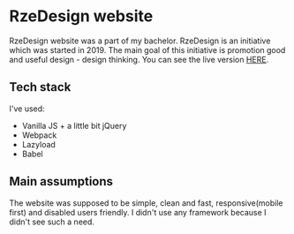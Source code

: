 # RzeDesign website
RzeDesign website was a part of my bachelor. RzeDesign is an initiative which was started in 2019. The main goal of this initiative is promotion good and useful design - design thinking.
You can see the live version [HERE](https://rzedesign.netlify.app/).

## Tech stack
I've used:
- Vanilla JS + a little bit jQuery
- Webpack
- Lazyload
- Babel

## Main assumptions
The website was supposed to be simple, clean and fast, responsive(mobile first) and disabled users friendly. I didn't use any framework because I didn't see such a need.
